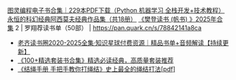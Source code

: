 [图灵编程电子书合集｜229本PDF下载（Python 机器学习 全栈开发+技术教程）](https://pan.quark.cn/s/e9bfa548c04f)
[永恒的科幻经典阿西莫夫经典作品集（共18册）](https://pan.quark.cn/s/6a716ea21db9)
[《樊登读书 (帆书) 》2025年合集](https://pan.quark.cn/s/3be6fe6946b2)
2 | 罗翔荐读书单（50部） | https://pan.quark.cn/s/78842141a8ca
- [老齐读书圈2020-2025全集·知识星球付费资源｜精品书单+音频解读【持续更新】](https://pan.quark.cn/s/b691239ed2ec)
- [《100+精选套装书合集》精选必读经典，高质量套装推荐](https://pan.quark.cn/s/27018a1b5f67)
- [《结绳手册 手把手教你打绳结》史上最全的绳结打法[pdf]](https://pan.quark.cn/s/09b3df7ee2d3)
